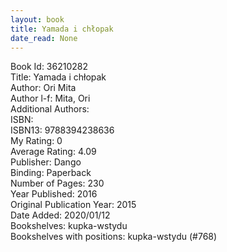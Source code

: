 ```yaml
---
layout: book
title: Yamada i chłopak
date_read: None
---
```


Book Id: 36210282<br />
Title: Yamada i chłopak<br />
Author: Ori Mita<br />
Author l-f: Mita, Ori<br />
Additional Authors: <br />
ISBN: <br />
ISBN13: 9788394238636<br />
My Rating: 0<br />
Average Rating: 4.09<br />
Publisher: Dango<br />
Binding: Paperback<br />
Number of Pages: 230<br />
Year Published: 2016<br />
Original Publication Year: 2015<br />
Date Added: 2020/01/12<br />
Bookshelves: kupka-wstydu<br />
Bookshelves with positions: kupka-wstydu (#768)<br />

